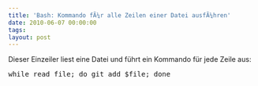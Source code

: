 ```yaml
---
title: 'Bash: Kommando fÃ¼r alle Zeilen einer Datei ausfÃ¼hren'
date: 2010-06-07 00:00:00 
tags: 
layout: post
---
```

Dieser Einzeiler liest eine Datei und führt ein Kommando für jede Zeile aus:

<pre class="brush: bash">while read file; do git add $file; done</pre>
